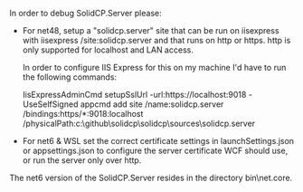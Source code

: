 In order to debug SolidCP.Server please:

- For net48, setup a "solidcp.server" site that can be run on iisexpress with iisexpress /site:solidcp.server 
  and that runs on http or https. http is only supported for localhost and LAN access.

  In order to configure IIS Express for this on my machine I'd have to run the following commands:
  
  IisExpressAdminCmd setupSslUrl -url:https://localhost:9018 -UseSelfSigned
  appcmd add site /name:solidcp.server /bindings:https/*:9018:localhost /physicalPath:c:\github\solidcp\solidcp\sources\solidcp.server

- For net6 & WSL set the correct certificate settings in launchSettings.json or appsettings.json to configure the
   server certificate WCF should use, or run the server only over http.

The net6 version of the SolidCP.Server resides in the directory bin\net.core.

